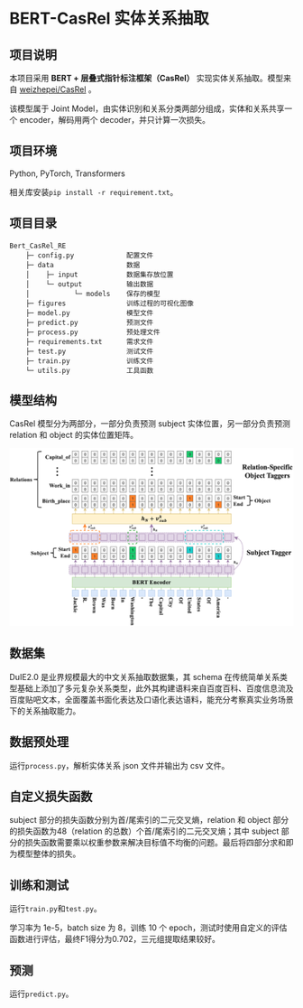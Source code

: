 # BERT-CasRel 实体关系抽取

## 项目说明

本项目采用 **BERT + 层叠式指针标注框架（CasRel）** 实现实体关系抽取。模型来自 [weizhepei/CasRel](https://github.com/weizhepei/CasRel) 。

该模型属于 Joint Model，由实体识别和关系分类两部分组成，实体和关系共享一个 encoder，解码用两个 decoder，并只计算一次损失。

## 项目环境

Python, PyTorch, Transformers

相关库安装`pip install -r requirement.txt`。

## 项目目录

```
Bert_CasRel_RE
    ├─ config.py             配置文件
    ├─ data                  数据
    │    ├─ input            数据集存放位置
    │    └─ output           输出数据
    │           └─ models    保存的模型
    ├─ figures               训练过程的可视化图像
    ├─ model.py              模型文件
    ├─ predict.py            预测文件
    ├─ process.py            预处理文件
    ├─ requirements.txt      需求文件
    ├─ test.py               测试文件
    ├─ train.py              训练文件
    └─ utils.py              工具函数
```

## 模型结构

CasRel 模型分为两部分，一部分负责预测 subject 实体位置，另一部分负责预测 relation 和 object 的实体位置矩阵。

![model_structure](model_structure.png)

## 数据集

DuIE2.0 是业界规模最大的中文关系抽取数据集，其 schema 在传统简单关系类型基础上添加了多元复杂关系类型，此外其构建语料来自百度百科、百度信息流及百度贴吧文本，全面覆盖书面化表达及口语化表达语料，能充分考察真实业务场景下的关系抽取能力。

## 数据预处理

运行`process.py`，解析实体关系 json 文件并输出为 csv 文件。

## 自定义损失函数

subject 部分的损失函数分别为首/尾索引的二元交叉熵，relation 和 object 部分的损失函数为48（relation 的总数）个首/尾索引的二元交叉熵；其中 subject 部分的损失函数需要乘以权重参数来解决目标值不均衡的问题。最后将四部分求和即为模型整体的损失。

## 训练和测试

运行`train.py`和`test.py`。

学习率为 1e-5，batch size 为 8，训练 10 个 epoch，测试时使用自定义的评估函数进行评估，最终F1得分为0.702，三元组提取结果较好。

## 预测

运行`predict.py`。
